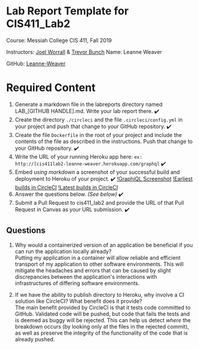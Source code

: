 # Lab Report Template for CIS411_Lab2
Course: Messiah College CIS 411, Fall 2019

Instructors: [Joel Worrall](https://github.com/tangollama) & [Trevor Bunch](https://github.com/trevordbunch)
Name: Leanne Weaver

GitHub: [Leanne-Weaver](https://github.com/Leanne-Weaver)

# Required Content

1. Generate a markdown file in the labreports directory named LAB_[GITHUB HANDLE].md. Write your lab report there. :heavy_check_mark:
2. Create the directory ```./circleci``` and the file ```.circleci/config.yml``` in your project and push that change to your GitHub repository. :heavy_check_mark:
3. Create the file ```Dockerfile``` in the root of your project and include the contents of the file as described in the instructions. Push that change to your GitHub repository. :heavy_check_mark:
4. Write the URL of your running Heroku app here: ```ex: http://[cis411lab2-leanne-weaver.herokuapp.com/graphql``` :heavy_check_mark:
5. Embed _using markdown_ a screenshot of your successful build and deployment to Heroku of your project. :heavy_check_mark:
[!GraphiQL Screenshot](../GraphiQL_Screenshot.PNG)
[!Earliest builds in CircleCI](../CircleCI_Snippet1.PNG)
[!Latest builds in CircleCI](../CircleCi_Snippet2.PNG)
6. Answer the questions below. _(See below)_ :heavy_check_mark:
8. Submit a Pull Request to cis411_lab2 and provide the URL of that Pull Request in Canvas as your URL submission. :heavy_check_mark:

## Questions
1. Why would a containerized version of an application be beneficial if you can run the application locally already?<br>
Putting my application in a container will allow reliable and efficient transport of my application to other software environments. This will mitigate the headaches and errors that can be caused by slight discrepancies between the application's interactions with infrastructures of differing software environments.

2. If we have the ability to publish directory to Heroku, why involve a CI solution like CircleCI? What benefit does it provide?<br>
The main benefit provided by CircleCI is that it tests code committed to GitHub. Validated code will be pushed, but code that fails the tests and is deemed as buggy will be rejected. This can help us detect _where_ the breakdown occurs (by looking only at the files in the rejected commit), as well as preserve the integrity of the functionality of the code that is already pushed.
